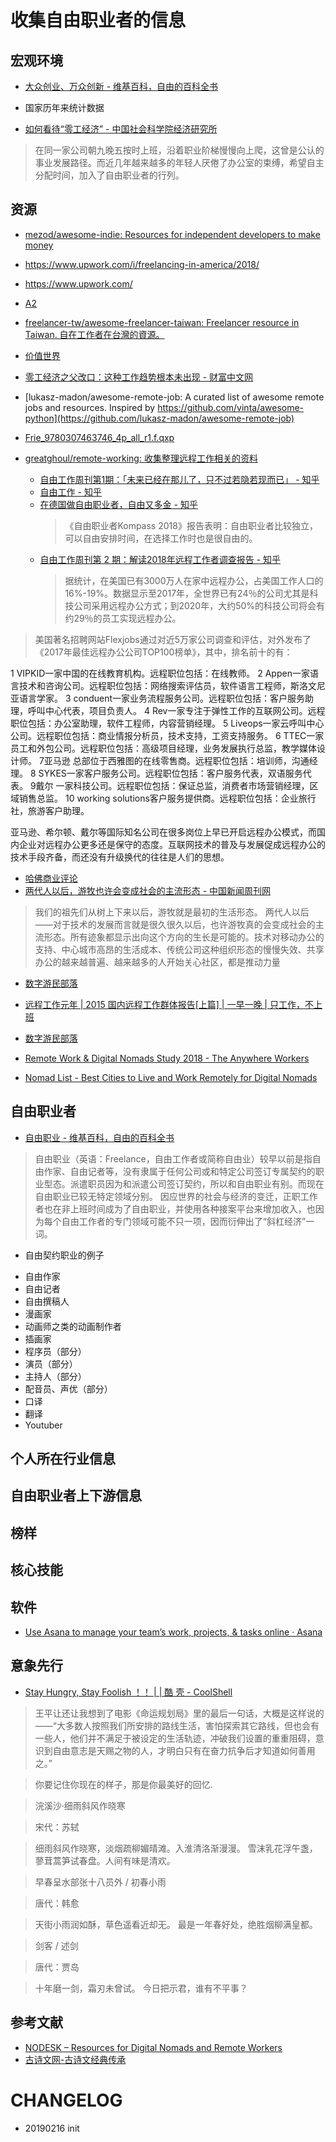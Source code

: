 # 收集自由职业者的信息




## 宏观环境

* [大众创业、万众创新 - 维基百科，自由的百科全书](https://zh.wikipedia.org/wiki/%E5%A4%A7%E4%BC%97%E5%88%9B%E4%B8%9A%E3%80%81%E4%B8%87%E4%BC%97%E5%88%9B%E6%96%B0)

* 国家历年来统计数据

* [如何看待“零工经济” - 中国社会科学院经济研究所](http://ie.cass.cn/academics/economic_trends/201712/t20171204_3765916.html)

> 在同一家公司朝九晚五按时上班，沿着职业阶梯慢慢向上爬，这曾是公认的事业发展路径。而近几年越来越多的年轻人厌倦了办公室的束缚，希望自主分配时间，加入了自由职业者的行列。

## 资源

* [mezod/awesome-indie: Resources for independent developers to make money](https://github.com/mezod/awesome-indie)
* https://www.upwork.com/i/freelancing-in-america/2018/
* https://www.upwork.com/
* [A2](http://www.bjrbj.gov.cn/mtgz/dzyls/dzbzh/201605/P020160505358362460199.pdf)
* [freelancer-tw/awesome-freelancer-taiwan: Freelancer resource in Taiwan. 自在工作者在台灣的資源。](https://github.com/freelancer-tw/awesome-freelancer-taiwan)
* [价值世界](https://mp.weixin.qq.com/s?__biz=MjM5MTM4MDAwMg==&mid=2650771978&idx=1&sn=77d99ea7aa312dede82c6e4820a0cccd&chksm=bebd554789cadc51ae14699a3ee94a5560d5d66c4df755b06bab50cfee25b3a5cedc85c01f5f&mpshare=1&scene=24&srcid=021739Wm9mDS8axjFZLFCh7c&key=d2ea39f61ee9d6512a47e275a1e7c9fede73c0a3e466053135adbddd28e7c393c317b19ddf2aaabe108c7b9c435753d69c57ecb9049b2d033d06828ff7740c677069416c388ea530d8a21f80fecab447&ascene=0&uin=MjM1MDIwNzk4MQ%3D%3D&devicetype=iMac+MacBookPro12%2C1+OSX+OSX+10.12.2+build(16C67)&version=12020610&nettype=WIFI&lang=en&fontScale=100&pass_ticket=c4vLdhA1e%2Fc2CxwxgJYywY7vF8nQmn7c6ajdnWJidpsPnlCmafOnX0c11FDG4pRe)
* [零工经济之父改口：这种工作趋势根本未出现 - 财富中文网](http://www.fortunechina.com/business/c/2019-01/16/content_323799.htm)
* [lukasz-madon/awesome-remote-job: A curated list of awesome remote jobs and resources. Inspired by https://github.com/vinta/awesome-python](https://github.com/lukasz-madon/awesome-remote-job)

* [Frie_9780307463746_4p_all_r1.f.qxp](https://s3.amazonaws.com/37assets/svn/Rework-by-Jason-Fried-and-David-Heinemeier-Hansson-Excerpts.pdf)
* [greatghoul/remote-working: 收集整理远程工作相关的资料](https://github.com/greatghoul/remote-working)
  * [自由工作周刊第1期：「未来已经在那儿了，只不过若隐若现而已」 - 知乎](https://zhuanlan.zhihu.com/p/42643528)
  * [自由工作 - 知乎](https://zhuanlan.zhihu.com/cloudwork)
  * [在德国做自由职业者，自由又多金 - 知乎](https://zhuanlan.zhihu.com/p/45501417)
    >《自由职业者Kompass 2018》报告表明：自由职业者比较独立，可以自由安排时间，在选择工作时也是很自由的。
  * [自由工作周刊第 2 期：解读2018年远程工作者调查报告 - 知乎](https://zhuanlan.zhihu.com/p/43271350)
    > 据统计，在美国已有3000万人在家中远程办公，占美国工作人口的16%-19%。数据显示至2017年，全世界已有24％的公司尤其是科技公司采用远程办公方式；到2020年，大约50%的科技公司将会有约29％的员工实现远程办公。



> 美国著名招聘网站Flexjobs通过对近5万家公司调查和评估，对外发布了《2017年最佳远程办公公司TOP100榜单》，其中，排名前十的有：

1 VIPKID一家中国的在线教育机构。远程职位包括：在线教师。
2 Appen一家语言技术和咨询公司。远程职位包括：网络搜索评估员，软件语言工程师，斯洛文尼亚语言学家。
3 conduent一家业务流程服务公司。远程职位包括：客户服务助理，呼叫中心代表，项目负责人。
4 Rev一家专注于弹性工作的互联网公司。远程职位包括：办公室助理，软件工程师，内容营销经理。
5 Liveops一家云呼叫中心公司。远程职位包括：商业情报分析员，技术支持，工资支持服务。
6 TTEC一家员工和外包公司。远程职位包括：高级项目经理，业务发展执行总监，教学媒体设计师。
7亚马逊 总部位于西雅图的在线零售商。远程职位包括：培训师，沟通经理。
8 SYKES一家客户服务公司。远程职位包括：客户服务代表，双语服务代表。
9戴尔 一家科技公司。远程职位包括：保证总监，消费者市场营销经理，区域销售总监。
10 working solutions客户服务提供商。远程职位包括：企业旅行社，旅游客户助理。


亚马逊、希尔顿、戴尔等国际知名公司在很多岗位上早已开启远程办公模式，而国内企业对远程办公更多还是保守的态度。互联网技术的普及与发展促成远程办公的技术手段齐备，而还没有升级换代的往往是人们的思想。

   * [哈佛商业评论](https://mp.weixin.qq.com/s?__biz=MjM5NzY4MzQyMQ==&mid=2650083419&idx=1&sn=9f8271a10e5c1fdecd39d5a0f1ab1ccf)
   * [两代人以后，游牧也许会变成社会的主流形态 - 中国新闻周刊网](http://www.inewsweek.cn/viewpoint/2018-11-13/4329.shtml)
   > 我们的祖先们从树上下来以后，游牧就是最初的生活形态。
   > 两代人以后——对于技术的发展而言就是很久很久以后，也许游牧真的会变成社会的主流形态。所有迹象都显示出向这个方向的生长是可能的。技术对移动办公的支持、中心城市高昂的生活成本、传统公司这种组织形态的慢慢失效、共享办公的越来越普遍、越来越多的人开始关心社区，都是推动力量
   * [数字游民部落](https://mp.weixin.qq.com/s/uWbrjx85nmyqvXobDsBU-Q)
   * [远程工作元年 | 2015 国内远程工作群体报告[上篇] | 一早一晚 | 只工作，不上班](https://yizaoyiwan.com/discussions/733)
   * [数字游民部落](https://mp.weixin.qq.com/s/IKs1JfyExaHCaXXvWXxroA)
   
 * [Remote Work & Digital Nomads Study 2018 - The Anywhere Workers](https://www.and.co/anywhere-workers)
 * [Nomad List - Best Cities to Live and Work Remotely for Digital Nomads](https://nomadlist.com/)
 


## 自由职业者

* [自由职业 - 维基百科，自由的百科全书](https://zh.wikipedia.org/wiki/%E8%87%AA%E7%94%B1%E8%81%B7%E6%A5%AD)

> 自由职业（英语：Freelance，自由工作者或简称自由业）较早以前是指自由作家、自由记者等，没有隶属于任何公司或和特定公司签订专属契约的职业型态。派遣职员因为和派遣公司签订契约，所以和自由职业有别。而现在自由职业已较无特定领域分别。
因应世界的社会与经济的变迁，正职工作者也在非上班时间成为了自由职业，并使用各种接案平台来增加收入，也因为每个自由工作者的专门领域可能不只一项，因而衍伸出了“斜杠经济”一词。

* 自由契约职业的例子

- 自由作家
- 自由记者
- 自由撰稿人
- 漫画家
- 动画师之类的动画制作者
- 插画家
- 程序员（部分）
- 演员（部分）
- 主持人（部分）
- 配音员、声优（部分）
- 口译
- 翻译
- Youtuber

## 个人所在行业信息



## 自由职业者上下游信息



## 榜样



## 核心技能


## 软件

* [Use Asana to manage your team’s work, projects, & tasks online · Asana](https://asana.com/)

## 意象先行

* [Stay Hungry, Stay Foolish ！！ | | 酷 壳 - CoolShell](https://coolshell.cn/articles/5651.html)

> 王平让还让我想到了电影《命运规划局》里的最后一句话，大概是这样说的——“大多数人按照我们所安排的路线生活，害怕探索其它路线，但也会有一些人，他们并不满足于被设定的生活轨迹，冲破我们设置的重重阻碍，意识到自由意志是天赐之物的人，才明白只有在奋力抗争后才知道如何善用之。”


> 你要记住你现在的样子，那是你最美好的回忆.

> 浣溪沙·细雨斜风作晓寒

> 宋代：苏轼


>细雨斜风作晓寒，淡烟疏柳媚晴滩。入淮清洛渐漫漫。
>雪沫乳花浮午盏，蓼茸蒿笋试春盘。人间有味是清欢。


> 早春呈水部张十八员外 / 初春小雨

> 唐代：韩愈

>天街小雨润如酥，草色遥看近却无。
>最是一年春好处，绝胜烟柳满皇都。


> 剑客 / 述剑

> 唐代：贾岛

> 十年磨一剑，霜刃未曾试。
> 今日把示君，谁有不平事？

## 参考文献

* [NODESK – Resources for Digital Nomads and Remote Workers](https://nodesk.co/)
* [古诗文网-古诗文经典传承](https://www.gushiwen.org/)

# CHANGELOG

- 20190216 init
